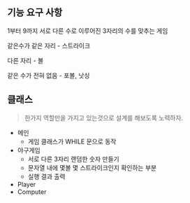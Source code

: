 [//]: # (## [NEXTSTEP 플레이그라운드의 미션 진행 과정]&#40;https://github.com/next-step/nextstep-docs/blob/master/playground/README.md&#41;)

[//]: # ()
[//]: # (---)

[//]: # (## 학습 효과를 높이기 위해 추천하는 미션 진행 방법)

[//]: # ()
[//]: # (---)

[//]: # (1. 피드백 강의 전까지 미션 진행 )

[//]: # (> 피드백 강의 전까지 혼자 힘으로 미션 진행. 미션을 진행하면서 하나의 작업이 끝날 때 마다 add, commit)

[//]: # (> 예를 들어 다음 숫자 야구 게임의 경우 0, 1, 2단계까지 구현을 완료한 후 push)

[//]: # ()
[//]: # (![mission baseball]&#40;https://raw.githubusercontent.com/next-step/nextstep-docs/master/playground/images/mission_baseball.png&#41;)

[//]: # ()
[//]: # (---)

[//]: # (2. 피드백 앞 단계까지 미션 구현을 완료한 후 피드백 강의를 학습한다.)

[//]: # ()
[//]: # (---)

[//]: # (3. Git 브랜치를 master 또는 main으로 변경한 후 피드백을 반영하기 위한 새로운 브랜치를 생성한 후 처음부터 다시 미션 구현을 도전한다.)

[//]: # ()
[//]: # (```)

[//]: # (git branch -a // 모든 로컬 브랜치 확인)

[//]: # (git checkout master // 기본 브랜치가 master인 경우)

[//]: # (git checkout main // 기본 브랜치가 main인 경우)

[//]: # ()
[//]: # (git checkout -b 브랜치이름)

[//]: # (ex&#41; git checkout -b apply-feedback)

[//]: # (```)

## 기능 요구 사항
1부터 9까지 서로 다른 수로 이루어진 3자리의 수를 맞추는 게임

같은수가 같은 자리 - 스트라이크

다른 자리 - 볼

같은 수가 전혀 없음 - 포볼, 낫싱

## 클래스
> 한가지 역할만을 가지고 있는것으로 설계를 해보도록 노력하자.
> 
- 메인
  - 게임 클래스가 WHILE 문으로 동작
- 야구게임
  - 서로 다른 3자리 랜덤한 숫자 만들기
  - 문자열 내에 몇볼 몇 스트라이크인지 확인하는 부분
  - 실행 결과 출력
- Player
- Computer
